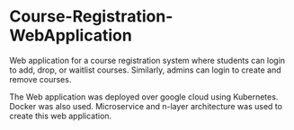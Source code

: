 # Course-Registration-WebApplication

Web application for a course registration system where students can login to add, drop, or waitlist courses. Similarly, admins can login to create and remove courses. 


The Web application was deployed over google cloud using Kubernetes. Docker was also used. Microservice and n-layer architecture was used to create this web application. 

